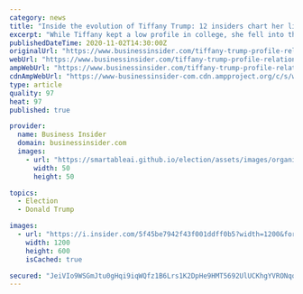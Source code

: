 ```yaml
---
category: news
title: "Inside the evolution of Tiffany Trump: 12 insiders chart her life from UPenn to 'Rich Kids of Instagram' to the White House era"
excerpt: "While Tiffany kept a low profile in college, she fell into the public eye after she hit the NYC socialite scene and her father became president."
publishedDateTime: 2020-11-02T14:30:00Z
originalUrl: "https://www.businessinsider.com/tiffany-trump-profile-relationship-president-donald-trump-2020-11"
webUrl: "https://www.businessinsider.com/tiffany-trump-profile-relationship-president-donald-trump-2020-11"
ampWebUrl: "https://www.businessinsider.com/tiffany-trump-profile-relationship-president-donald-trump-2020-11?amp"
cdnAmpWebUrl: "https://www-businessinsider-com.cdn.ampproject.org/c/s/www.businessinsider.com/tiffany-trump-profile-relationship-president-donald-trump-2020-11?amp"
type: article
quality: 97
heat: 97
published: true

provider:
  name: Business Insider
  domain: businessinsider.com
  images:
    - url: "https://smartableai.github.io/election/assets/images/organizations/businessinsider.com-50x50.jpg"
      width: 50
      height: 50

topics:
  - Election
  - Donald Trump

images:
  - url: "https://i.insider.com/5f45be7942f43f001ddff0b5?width=1200&format=jpeg"
    width: 1200
    height: 600
    isCached: true

secured: "JeiVIo9WSGmJtu0gHqi9iqWQfz1B6Lrs1K2DpHe9HMT5692UlUCKhgYVRONqqHWwOdMDbAP7agsCMWLPrj+hULDdKKM38GN1/CvyljQh6jyomqwt4JDL/YGsbLQlvxfuvGZVJLEgE36bfjEdFs4q1YZEn06bN/HjuNbldJavgxarLPjtiN0GGGJ0Rj9Cn5RjixKxgd6djjDDPuijkedUK9LlIxpMfJuA8tpXDDzbLLNPDZl5wt7vyOSLVmdnUqa//wgyAWhT7jLztshvKMBBEyL005qy194M3Jc6AIDatGw1/Z98Z6TZNljLGfEroAvWEsCZBEQ1c0SMUQvY7IRz/9fVQXzf6YjU3i9+n6f43PM=;i0UmMnHo8fgXULAMZWE2PA=="
---
```



